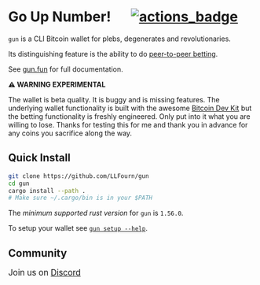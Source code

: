 # Go Up Number! &emsp; [![actions_badge]][actions_url]

[actions_badge]: https://github.com/llfourn/gun/workflows/Tests/badge.svg
[actions_url]: https://github.com/llfourn/gun/actions?query=workflow%3ATests

`gun` is a CLI Bitcoin wallet for plebs, degenerates and revolutionaries.

Its distinguishing feature is the ability to do [peer-to-peer betting](https://gun.fun/bet/betting.html).

See [gun.fun](https://gun.fun) for full documentation.

**⚠ WARNING EXPERIMENTAL**

The wallet is beta quality.
It is buggy and is missing features.
The underlying wallet functionality is built with the awesome [Bitcoin Dev Kit](https://bitcoindevkit.org) but the betting functionality is freshly engineered.
Only put into it what you are willing to lose.
Thanks for testing this for me and thank you in advance for any coins you sacrifice along the way.

## Quick Install

``` sh
git clone https://github.com/LLFourn/gun
cd gun
cargo install --path .
# Make sure ~/.cargo/bin is in your $PATH
```

The *minimum supported rust version* for `gun` is `1.56.0`.

To setup your wallet see [`gun setup --help`](https://gun.fun/setup/setup.html).

## Community

<big>

Join us on [Discord](https://discord.gg/MB27cDJyrR)

</big>


[BIP84]: https://github.com/bitcoin/bips/blob/master/bip-0084.mediawiki
